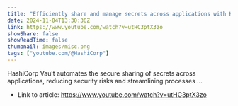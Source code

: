 ```yaml
---
title: "Efficiently share and manage secrets across applications with HashiCorp Vault"
date: 2024-11-04T13:30:36Z
link: https://www.youtube.com/watch?v=utHC3ptX3zo
showShare: false
showReadTime: false
thumbnail: images/misc.png
tags: ["youtube.com/@HashiCorp"]
---
```

HashiCorp Vault automates the secure sharing of secrets across applications, reducing security risks and streamlining processes ...

- Link to article: https://www.youtube.com/watch?v=utHC3ptX3zo